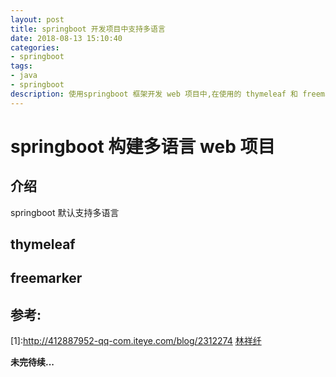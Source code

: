 ```yaml
---
layout: post
title: springboot 开发项目中支持多语言
date: 2018-08-13 15:10:40
categories: 
- springboot
tags:
- java
- springboot
description: 使用springboot 框架开发 web 项目中,在使用的 thymeleaf 和 freemarker 模板引擎中引入多语言
---
```

# springboot 构建多语言 web 项目
## 介绍
springboot 默认支持多语言

## thymeleaf

## freemarker


## 参考:
[1]:http://412887952-qq-com.iteye.com/blog/2312274 [林祥纤](http://412887952-qq-com.iteye.com/)<br>


**未完待续...**